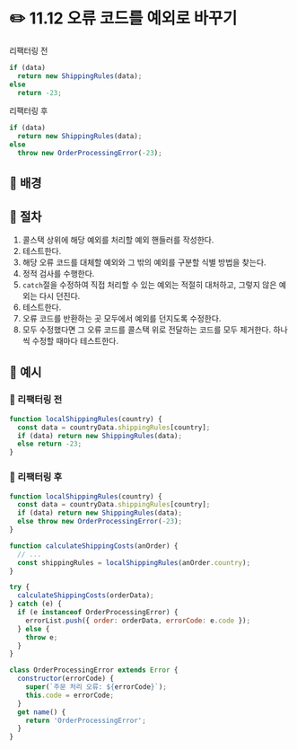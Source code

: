 # ✏️ 11.12 오류 코드를 예외로 바꾸기

리팩터링 전

```javascript
if (data)
  return new ShippingRules(data);
else
  return -23;
```

리팩터링 후

```javascript
if (data)
  return new ShippingRules(data);
else
  throw new OrderProcessingError(-23);
```

## 🧷 배경

## 🧷 절차

1. 콜스택 상위에 해당 예외를 처리할 예외 핸들러를 작성한다.
2. 테스트한다.
3. 해당 오류 코드를 대체할 예외와 그 밖의 예외를 구분할 식별 방법을 찾는다.
4. 정적 검사를 수행한다.
5. `catch`절을 수정하여 직접 처리할 수 있는 예외는 적절히 대처하고, 그렇지 않은 예외는 다시 던진다.&#x20;
6. 테스트한다.
7. 오류 코드를 반환하는 곳 모두에서 예외를 던지도록 수정한다.
8. 모두 수정했다면 그 오류 코드를 콜스택 위로 전달하는 코드를 모두 제거한다. 하나씩 수정할 때마다 테스트한다.

## 🧷 예시

### 🧷 리팩터링 전

```javascript
function localShippingRules(country) {
  const data = countryData.shippingRules[country];
  if (data) return new ShippingRules(data);
  else return -23;
}
```

### 🧷 리팩터링 후

```javascript
function localShippingRules(country) {
  const data = countryData.shippingRules[country];
  if (data) return new ShippingRules(data);
  else throw new OrderProcessingError(-23);
}

function calculateShippingCosts(anOrder) {
  // ...
  const shippingRules = localShippingRules(anOrder.country);
}

try {
  calculateShippingCosts(orderData);
} catch (e) {
  if (e instanceof OrderProcessingError) {
    errorList.push({ order: orderData, errorCode: e.code });
  } else {
    throw e;
  }
}

class OrderProcessingError extends Error {
  constructor(errorCode) {
    super(`주문 처리 오류: ${errorCode}`);
    this.code = errorCode;
  }
  get name() {
    return 'OrderProcessingError';
  }
}
```
